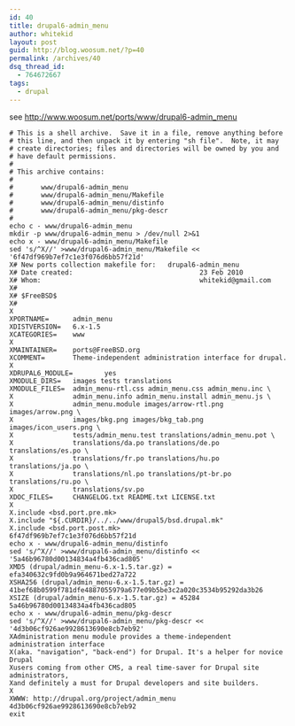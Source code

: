 ```yaml
---
id: 40
title: drupal6-admin_menu
author: whitekid
layout: post
guid: http://blog.woosum.net/?p=40
permalink: /archives/40
dsq_thread_id:
  - 764672667
tags:
  - drupal
---
```

see http://www.woosum.net/ports/www/drupal6-admin_menu

    # This is a shell archive.  Save it in a file, remove anything before
    # this line, and then unpack it by entering "sh file".  Note, it may
    # create directories; files and directories will be owned by you and
    # have default permissions.
    #
    # This archive contains:
    #
    #       www/drupal6-admin_menu
    #       www/drupal6-admin_menu/Makefile
    #       www/drupal6-admin_menu/distinfo
    #       www/drupal6-admin_menu/pkg-descr
    #
    echo c - www/drupal6-admin_menu
    mkdir -p www/drupal6-admin_menu > /dev/null 2>&1
    echo x - www/drupal6-admin_menu/Makefile
    sed 's/^X//' >www/drupal6-admin_menu/Makefile << '6f47df969b7ef7c1e3f076d6bb57f21d'
    X# New ports collection makefile for:   drupal6-admin_menu
    X# Date created:                                23 Feb 2010
    X# Whom:                                        whitekid@gmail.com
    X#
    X# $FreeBSD$
    X#
    X
    XPORTNAME=      admin_menu
    XDISTVERSION=   6.x-1.5
    XCATEGORIES=    www
    X
    XMAINTAINER=    ports@FreeBSD.org
    XCOMMENT=       Theme-independent administration interface for drupal.
    X
    XDRUPAL6_MODULE=        yes
    XMODULE_DIRS=   images tests translations
    XMODULE_FILES=  admin_menu-rtl.css admin_menu.css admin_menu.inc \
    X               admin_menu.info admin_menu.install admin_menu.js \
    X               admin_menu.module images/arrow-rtl.png images/arrow.png \
    X               images/bkg.png images/bkg_tab.png images/icon_users.png \
    X               tests/admin_menu.test translations/admin_menu.pot \
    X               translations/da.po translations/de.po translations/es.po \
    X               translations/fr.po translations/hu.po translations/ja.po \
    X               translations/nl.po translations/pt-br.po translations/ru.po \
    X               translations/sv.po
    XDOC_FILES=     CHANGELOG.txt README.txt LICENSE.txt
    X
    X.include <bsd.port.pre.mk>
    X.include "${.CURDIR}/../../www/drupal5/bsd.drupal.mk"
    X.include <bsd.port.post.mk>
    6f47df969b7ef7c1e3f076d6bb57f21d
    echo x - www/drupal6-admin_menu/distinfo
    sed 's/^X//' >www/drupal6-admin_menu/distinfo << '5a46b96780d00134834a4fb436cad805'
    XMD5 (drupal/admin_menu-6.x-1.5.tar.gz) = efa340632c9fd0b9a964671bed27a722
    XSHA256 (drupal/admin_menu-6.x-1.5.tar.gz) = 41bef68b0599f781dfe4887055979a677e09b5be3c2a020c3534b95292da3b26
    XSIZE (drupal/admin_menu-6.x-1.5.tar.gz) = 45284
    5a46b96780d00134834a4fb436cad805
    echo x - www/drupal6-admin_menu/pkg-descr
    sed 's/^X//' >www/drupal6-admin_menu/pkg-descr << '4d3b06cf926ae9928613690e8cb7eb92'
    XAdministration menu module provides a theme-independent administration interface
    X(aka. "navigation", "back-end") for Drupal. It's a helper for novice Drupal
    Xusers coming from other CMS, a real time-saver for Drupal site administrators,
    Xand definitely a must for Drupal developers and site builders.
    X
    XWWW: http://drupal.org/project/admin_menu
    4d3b06cf926ae9928613690e8cb7eb92
    exit
